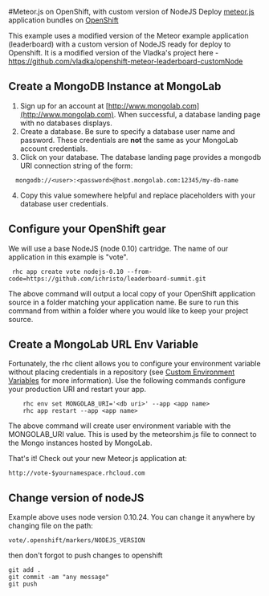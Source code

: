 #Meteor.js on OpenShift, with custom version of NodeJS
Deploy [meteor.js](http://meteor.com/) application bundles on [OpenShift](http://openshift.com/)

This example uses a modified version of the Meteor example application (leaderboard) with a custom version of NodeJS ready for deploy to Openshift.  It is a modified version of the Vladka's project here - https://github.com/vladka/openshift-meteor-leaderboard-customNode

## Create a MongoDB Instance at MongoLab
1. Sign up for an account at [http://www.mongolab.com](http://www.mongolab.com). When successful, a database landing page with no databases displays.
2. Create a database. Be sure to specify a database user name and password. These credentials are **not** the same as your MongoLab account credentials.
3. Click on your database. The database landing page provides a mongodb URI connection string of the form:   
```
  mongodb://<user>:<password>@host.mongolab.com:12345/my-db-name
```
4. Copy this value somewhere helpful and replace placeholders with your database user credentials.

## Configure your OpenShift gear 
We will use a base NodeJS (node 0.10) cartridge. The name of our application in this example is "vote". 

     rhc app create vote nodejs-0.10 --from-code=https://github.com/ichristo/leaderboard-summit.git

The above command will output a local copy of your OpenShift application source in a folder matching your application name.  Be sure to run this command from within a folder where you would like to keep your project source.

## Create a MongoLab URL Env Variable
Fortunately, the rhc client allows you to configure your environment variable without placing credentials in a repository (see [Custom Environment Variables](https://www.openshift.com/blogs/new-online-features-for-september-2013) for more information). Use the following commands configure your production URI and restart your app.

```
    rhc env set MONGOLAB_URI='<db uri>' --app <app name>
    rhc app restart --app <app name>
```

The above command will create user environment variable with the MONGOLAB_URI value.  This is used by the meteorshim.js file to connect to the Mongo instances hosted by MongoLab.

That's it! Check out your new Meteor.js application at:

    http://vote-$yournamespace.rhcloud.com

## Change version of nodeJS
 Example above uses node version 0.10.24. 
 You can change it anywhere by changing file 
 on the path: 

    vote/.openshift/markers/NODEJS_VERSION 

then don't forgot to push changes to openshift 
   
    git add . 
    git commit -am "any message"
    git push


